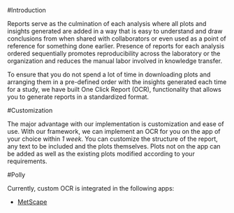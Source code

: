 #Introduction

Reports serve as the culmination of each analysis where all plots and insights generated are added in a way that is easy to understand and draw conclusions from when shared with collaborators or even used as a point of reference for something done earlier. Presence of reports for each analysis ordered sequentially promotes reproducibility across the laboratory or the organization and reduces the manual labor involved in knowledge transfer. 

To ensure that you do not spend a lot of time in downloading plots and arranging them in a pre-defined order with the insights generated each time for a study, we have built One Click Report (OCR), functionality that allows you to generate reports in a standardized format.

#Customization

The major advantage with our implementation is customization and ease of use. With our framework, we can implement an OCR for you on the app of your choice within *1 week*. You can customize the structure of the report, any text to be included and the plots themselves. Plots not on the app can be added as well as the existing plots modified according to your requirements. 

#Polly

Currently, custom OCR is integrated in the following apps:

*   [MetScape](../Apps/MetScape)